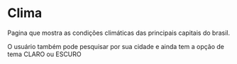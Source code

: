 # Clima
Pagina que mostra as condições climáticas das principais capitais do brasil.

O usuário também pode pesquisar por sua cidade
e 
ainda tem a opção de tema CLARO ou ESCURO
